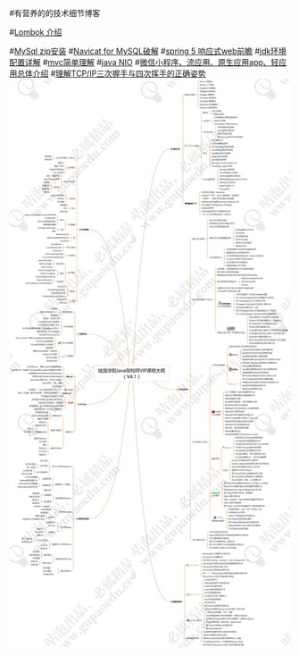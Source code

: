 #有营养的的技术细节博客

#[Lombok 介绍](https://blog.csdn.net/motui/article/details/79012846 "LomBok")

#[MySql zip安装](http://www.cnblogs.com/yyhh/p/5062153.html "msql_zip_install")
#[Navicat for MySQL破解](https://www.cnblogs.com/sunyangCoder/p/9060454.html "NativeCat for MySQL破解")
#[spring 5 响应式web前瞻](https://blog.csdn.net/emac/article/details/72814591 "spring 5 响应式web前瞻")
#[jdk环境配置详解](https://www.cnblogs.com/boringwind/p/8001300.html "jdk环境配置详解")
#[mvc简单理解](http://www.runoob.com/design-pattern/mvc-pattern.html "")
#[java NIO](https://www.cnblogs.com/dolphin0520/p/3919162.html "java nio")
#[微信小程序、流应用、原生应用app、轻应用总体介绍](https://blog.csdn.net/enweitech/article/details/78750632 "微信小程序、流应用、原生应用app、轻应用")
#[理解TCP/IP三次握手与四次挥手的正确姿势](https://blog.csdn.net/huangshulang1234/article/details/79061438 "   理解TCP/IP三次握手与四次挥手的正确姿势")
![](https://github.com/yunteng9345/skill/blob/master/TIM%E5%9B%BE%E7%89%8720190107113459.png?raw=true)
